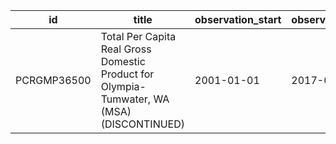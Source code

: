 | id          | title                                                                                      | observation_start   | observation_end   |
|-------------|--------------------------------------------------------------------------------------------|---------------------|-------------------|
| PCRGMP36500 | Total Per Capita Real Gross Domestic Product for Olympia-Tumwater, WA (MSA) (DISCONTINUED) | 2001-01-01          | 2017-01-01        |